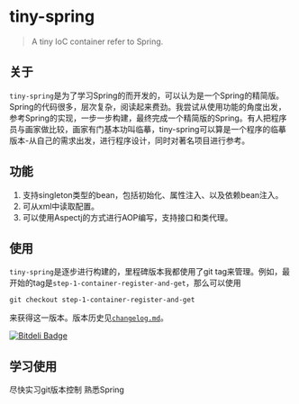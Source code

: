 ﻿tiny-spring
=======

>A tiny IoC container refer to Spring.

## 关于

`tiny-spring`是为了学习Spring的而开发的，可以认为是一个Spring的精简版。Spring的代码很多，层次复杂，阅读起来费劲。我尝试从使用功能的角度出发，参考Spring的实现，一步一步构建，最终完成一个精简版的Spring。有人把程序员与画家做比较，画家有门基本功叫临摹，tiny-spring可以算是一个程序的临摹版本-从自己的需求出发，进行程序设计，同时对著名项目进行参考。

## 功能

1. 支持singleton类型的bean，包括初始化、属性注入、以及依赖bean注入。
2. 可从xml中读取配置。
3. 可以使用Aspectj的方式进行AOP编写，支持接口和类代理。

## 使用

`tiny-spring`是逐步进行构建的，里程碑版本我都使用了git tag来管理。例如，最开始的tag是`step-1-container-register-and-get`，那么可以使用

	git checkout step-1-container-register-and-get
	
来获得这一版本。版本历史见[`changelog.md`](https://github.com/code4craft/tiny-spring/blob/master/changelog.md)。

[![Bitdeli Badge](https://d2weczhvl823v0.cloudfront.net/code4craft/tiny-spring/trend.png)](https://bitdeli.com/free "Bitdeli Badge")


## 学习使用

尽快实习git版本控制
熟悉Spring